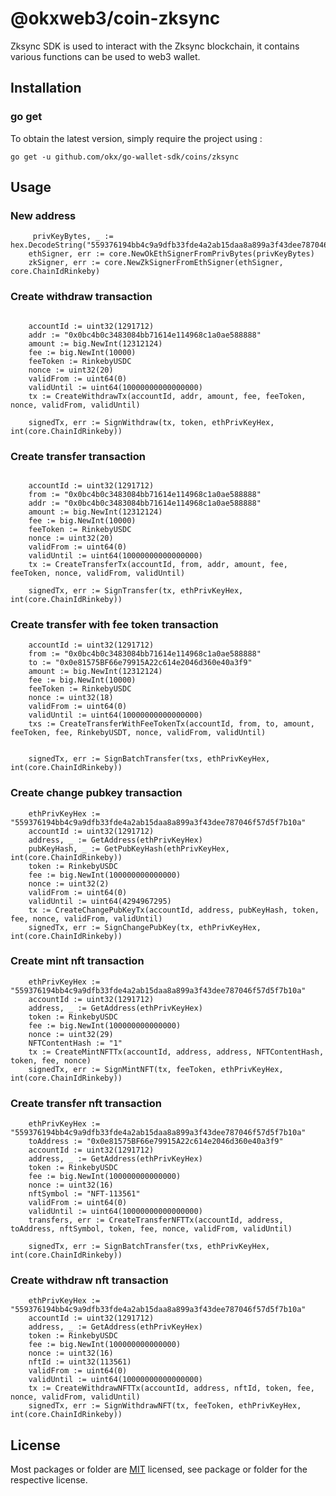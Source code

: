# @okxweb3/coin-zksync
Zksync SDK is used to interact with the Zksync blockchain, it contains various functions can be used to web3 wallet.

## Installation

### go get

To obtain the latest version, simply require the project using :

```shell
go get -u github.com/okx/go-wallet-sdk/coins/zksync
```

## Usage
### New address
```golang
	 privKeyBytes, _ := hex.DecodeString("559376194bb4c9a9dfb33fde4a2ab15daa8a899a3f43dee787046f57d5f7b10a")
    ethSigner, err := core.NewOkEthSignerFromPrivBytes(privKeyBytes)
    zkSigner, err := core.NewZkSignerFromEthSigner(ethSigner, core.ChainIdRinkeby)

```
###  Create withdraw transaction
```golang

	accountId := uint32(1291712)
	addr := "0x0bc4b0c3483084bb71614e114968c1a0ae588888"
	amount := big.NewInt(12312124)
	fee := big.NewInt(10000)
	feeToken := RinkebyUSDC
	nonce := uint32(20)
	validFrom := uint64(0)
	validUntil := uint64(10000000000000000)
	tx := CreateWithdrawTx(accountId, addr, amount, fee, feeToken, nonce, validFrom, validUntil)

	signedTx, err := SignWithdraw(tx, token, ethPrivKeyHex, int(core.ChainIdRinkeby))
```

###  Create transfer transaction
```golang 

	accountId := uint32(1291712)
	from := "0x0bc4b0c3483084bb71614e114968c1a0ae588888"
	addr := "0x0bc4b0c3483084bb71614e114968c1a0ae588888"
	amount := big.NewInt(12312124)
	fee := big.NewInt(10000)
	feeToken := RinkebyUSDC
	nonce := uint32(20)
	validFrom := uint64(0)
	validUntil := uint64(10000000000000000)
	tx := CreateTransferTx(accountId, from, addr, amount, fee, feeToken, nonce, validFrom, validUntil)
    
	signedTx, err := SignTransfer(tx, ethPrivKeyHex, int(core.ChainIdRinkeby))
```

###  Create transfer with fee token transaction
```golang 
	accountId := uint32(1291712)
	from := "0x0bc4b0c3483084bb71614e114968c1a0ae588888"
	to := "0x0e81575BF66e79915A22c614e2046d360e40a3f9"
	amount := big.NewInt(12312124)
	fee := big.NewInt(10000)
	feeToken := RinkebyUSDC
	nonce := uint32(18)
	validFrom := uint64(0)
	validUntil := uint64(10000000000000000)
	txs := CreateTransferWithFeeTokenTx(accountId, from, to, amount, feeToken, fee, RinkebyUSDT, nonce, validFrom, validUntil)
	
	
	signedTx, err := SignBatchTransfer(txs, ethPrivKeyHex, int(core.ChainIdRinkeby))
```

###  Create change pubkey transaction
```golang 
	ethPrivKeyHex := "559376194bb4c9a9dfb33fde4a2ab15daa8a899a3f43dee787046f57d5f7b10a"
	accountId := uint32(1291712)
	address, _ := GetAddress(ethPrivKeyHex)
	pubKeyHash, _ := GetPubKeyHash(ethPrivKeyHex, int(core.ChainIdRinkeby))
	token := RinkebyUSDC
	fee := big.NewInt(100000000000000)
	nonce := uint32(2)
	validFrom := uint64(0)
	validUntil := uint64(4294967295)
	tx := CreateChangePubKeyTx(accountId, address, pubKeyHash, token, fee, nonce, validFrom, validUntil)
	signedTx, err := SignChangePubKey(tx, ethPrivKeyHex, int(core.ChainIdRinkeby))
```

###  Create mint nft transaction
```golang 
	ethPrivKeyHex := "559376194bb4c9a9dfb33fde4a2ab15daa8a899a3f43dee787046f57d5f7b10a"
	accountId := uint32(1291712)
	address, _ := GetAddress(ethPrivKeyHex)
	token := RinkebyUSDC
	fee := big.NewInt(100000000000000)
	nonce := uint32(29)
	NFTContentHash := "1"
	tx := CreateMintNFTTx(accountId, address, address, NFTContentHash, token, fee, nonce)
	signedTx, err := SignMintNFT(tx, feeToken, ethPrivKeyHex, int(core.ChainIdRinkeby))
```

###  Create transfer nft transaction
```golang 
	ethPrivKeyHex := "559376194bb4c9a9dfb33fde4a2ab15daa8a899a3f43dee787046f57d5f7b10a"
	toAddress := "0x0e81575BF66e79915A22c614e2046d360e40a3f9"
	accountId := uint32(1291712)
	address, _ := GetAddress(ethPrivKeyHex)
	token := RinkebyUSDC
	fee := big.NewInt(100000000000000)
	nonce := uint32(16)
	nftSymbol := "NFT-113561"
	validFrom := uint64(0)
	validUntil := uint64(10000000000000000)
	transfers, err := CreateTransferNFTTx(accountId, address, toAddress, nftSymbol, token, fee, nonce, validFrom, validUntil)
	
	signedTx, err := SignBatchTransfer(txs, ethPrivKeyHex, int(core.ChainIdRinkeby))
```

###  Create withdraw nft transaction
```golang
	ethPrivKeyHex := "559376194bb4c9a9dfb33fde4a2ab15daa8a899a3f43dee787046f57d5f7b10a"
	accountId := uint32(1291712)
	address, _ := GetAddress(ethPrivKeyHex)
	token := RinkebyUSDC
	fee := big.NewInt(100000000000000)
	nonce := uint32(16)
	nftId := uint32(113561)
	validFrom := uint64(0)
	validUntil := uint64(10000000000000000)
	tx := CreateWithdrawNFTTx(accountId, address, nftId, token, fee, nonce, validFrom, validUntil)
    signedTx, err := SignWithdrawNFT(tx, feeToken, ethPrivKeyHex, int(core.ChainIdRinkeby))
```

## License
Most packages or folder are [MIT](<https://github.com/okx/go-wallet-sdk/blob/main/coins/aptos/LICENSE>) licensed, see package or folder for the respective license.
